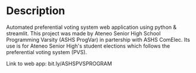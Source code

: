 # Description
Automated preferential voting system web application using python & streamlit. 
This project was made by Ateneo Senior High School Programming Varsity (ASHS ProgVar) in partership with ASHS ComElec. Its use is for Ateneo Senior High's student elections which follows the preferential voting system (PVS).

Link to web app: bit.ly/ASHSPVSPROGRAM
